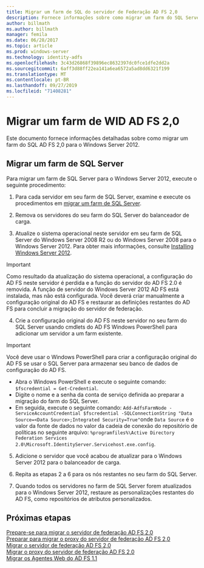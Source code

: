 ```yaml
---
title: Migrar um farm de SQL do servidor de Federação AD FS 2,0
description: Fornece informações sobre como migrar um farm do SQL Server AD FS 2,0 para o Windows Server 2012
author: billmath
ms.author: billmath
manager: femila
ms.date: 06/28/2017
ms.topic: article
ms.prod: windows-server
ms.technology: identity-adfs
ms.openlocfilehash: 3c43d26868f39896ec8632397dc0fce1dfe2dd2a
ms.sourcegitcommit: 6aff3d88ff22ea141a6ea6572a5ad8dd6321f199
ms.translationtype: MT
ms.contentlocale: pt-BR
ms.lasthandoff: 09/27/2019
ms.locfileid: "71408281"
---
```

# <a name="migrate-an-ad-fs-20-wid-farm"></a>Migrar um farm de WID AD FS 2,0  
Este documento fornece informações detalhadas sobre como migrar um farm do SQL AD FS 2,0 para o Windows Server 2012.


## <a name="migrate-a-sql-server-farm"></a>Migrar um farm de SQL Server  
 Para migrar um farm de SQL Server para o Windows Server 2012, execute o seguinte procedimento:  
  
1.  Para cada servidor em seu farm de SQL Server, examine e execute os procedimentos em [migrar um farm de SQL Server](prepare-to-migrate-a-sql-server-farm.md).  
  
2.  Remova os servidores do seu farm do SQL Server do balanceador de carga.  
  
3.  Atualize o sistema operacional neste servidor em seu farm de SQL Server do Windows Server 2008 R2 ou do Windows Server 2008 para o Windows Server 2012. Para obter mais informações, consulte [Installing Windows Server 2012](https://technet.microsoft.com/library/jj134246.aspx).  
  
> [!IMPORTANT]
>  Como resultado da atualização do sistema operacional, a configuração do AD FS neste servidor é perdida e a função do servidor do AD FS 2.0 é removida. A função de servidor do Windows Server 2012 AD FS está instalada, mas não está configurada. Você deverá criar manualmente a configuração original do AD FS e restaurar as definições restantes do AD FS para concluir a migração do servidor de federação.  
  
4. Crie a configuração original do AD FS neste servidor no seu farm do SQL Server usando cmdlets do AD FS Windows PowerShell para adicionar um servidor a um farm existente.  
  
> [!IMPORTANT]
>  Você deve usar o Windows PowerShell para criar a configuração original do AD FS se usar o SQL Server para armazenar seu banco de dados de configuração do AD FS.  

  - Abra o Windows PowerShell e execute o seguinte comando: `$fscredential = Get-Credential`.  
  - Digite o nome e a senha da conta de serviço definida ao preparar a migração do farm do SQL Server.  
  - Em seguida, execute o seguinte comando: `Add-AdfsFarmNode -ServiceAccountCredential $fscredential -SQLConnectionString "Data Source=<Data Source>;Integrated Security=True"`onde `Data Source` é o valor da fonte de dados no valor da cadeia de conexão do repositório de políticas no seguinte arquivo: `%programfiles%\Active Directory Federation Services 2.0\Microsoft.IdentityServer.Servicehost.exe.config`.  
  
5. Adicione o servidor que você acabou de atualizar para o Windows Server 2012 para o balanceador de carga.  
  
6. Repita as etapas 2 a 6 para os nós restantes no seu farm do SQL Server.  
  
7. Quando todos os servidores no farm de SQL Server forem atualizados para o Windows Server 2012, restaure as personalizações restantes do AD FS, como repositórios de atributos personalizados.  

## <a name="next-steps"></a>Próximas etapas
 [Prepare-se para migrar o servidor de federação AD FS 2,0](prepare-to-migrate-ad-fs-fed-server.md)   
 [Preparar para migrar o proxy do servidor de federação AD FS 2,0](prepare-to-migrate-ad-fs-fed-proxy.md)   
 [Migrar o servidor de federação AD FS 2,0](migrate-the-ad-fs-fed-server.md)   
 [Migrar o proxy do servidor de federação AD FS 2,0](migrate-the-ad-fs-2-fed-server-proxy.md)   
 [Migrar os Agentes Web do AD FS 1.1](migrate-the-ad-fs-web-agent.md)



